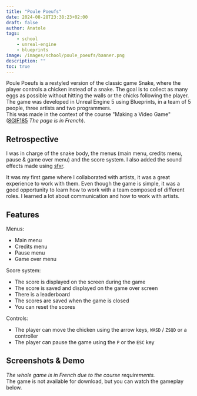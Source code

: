 ```yaml
---
title: "Poule Poeufs"
date: 2024-08-28T23:38:23+02:00
draft: false
author: Anatole
tags:
    - school
    - unreal-engine
    - blueprints
image: /images/school/poule_poeufs/banner.png
description: ""
toc: true
---
```


Poule Poeufs is a restyled version of the classic game Snake, where the player controls a chicken instead of a snake. The goal is to collect as many eggs as possible without hitting the walls or the chicks following the player. The game was developed in Unreal Engine 5 using Blueprints, in a team of 5 people, three artists and two programmers. <br>
This was made in the context of the course "Making a Video Game" ([8GIF185](https://programmes.uqac.ca/8GIF185) *The page is in French*).

## Retrospective
I was in charge of the snake body, the menus (main menu, credits menu, pause & game over menu) and the score system. I also added the sound effects made using [sfxr](https://pro.sfxr.me).

It was my first game where I collaborated with artists, it was a great experience to work with them. Even though the game is simple, it was a good opportunity to learn how to work with a team composed of different roles. I learned a lot about communication and how to work with artists. 

## Features
Menus:
- Main menu
- Credits menu
- Pause menu
- Game over menu

Score system:
- The score is displayed on the screen during the game
- The score is saved and displayed on the game over screen
- There is a leaderboard 
- The scores are saved when the game is closed
- You can reset the scores

Controls:
- The player can move the chicken using the arrow keys, `WASD` / `ZSQD` or a controller
- The player can pause the game using the `P` or the `ESC` key

## Screenshots & Demo
*The whole game is in French due to the course requirements.* <br>
The game is not available for download, but you can watch the gameplay below.